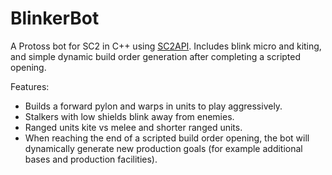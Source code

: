 # BlinkerBot
A Protoss bot for SC2 in C++ using [SC2API](https://github.com/Blizzard/s2client-api). Includes blink micro and kiting, and simple dynamic build order generation after completing a scripted opening.

Features:
- Builds a forward pylon and warps in units to play aggressively.
- Stalkers with low shields blink away from enemies.
- Ranged units kite vs melee and shorter ranged units.
- When reaching the end of a scripted build order opening, the bot will dynamically generate new production goals (for example additional bases and production facilities).
